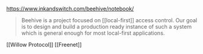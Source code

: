 https://www.inkandswitch.com/beehive/notebook/

> Beehive is a project focused on [[local-first]] access control. Our goal is to design and build a production ready instance of such a system which is general enough for most local-first applications.

[[Willow Protocol]]
[[Freenet]]